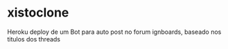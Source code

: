 # xistoclone
Heroku deploy de um Bot para auto post no forum ignboards, baseado nos titulos dos threads
